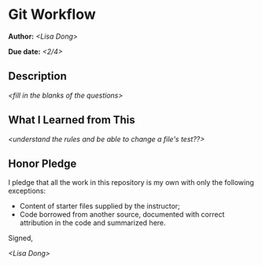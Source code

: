 # Git Workflow

**Author:** _\<Lisa Dong\>_

**Due date:** _\<2/4\>_

## Description

_\<fill in the blanks of the questions\>_

## What I Learned from This

_\<understand the rules and be able to change a file's test??\>_

## Honor Pledge

I pledge that all the work in this repository is my own with only the following exceptions:

* Content of starter files supplied by the instructor;
* Code borrowed from another source, documented with correct attribution in the code and summarized here.

Signed,

_\<Lisa Dong\>_
